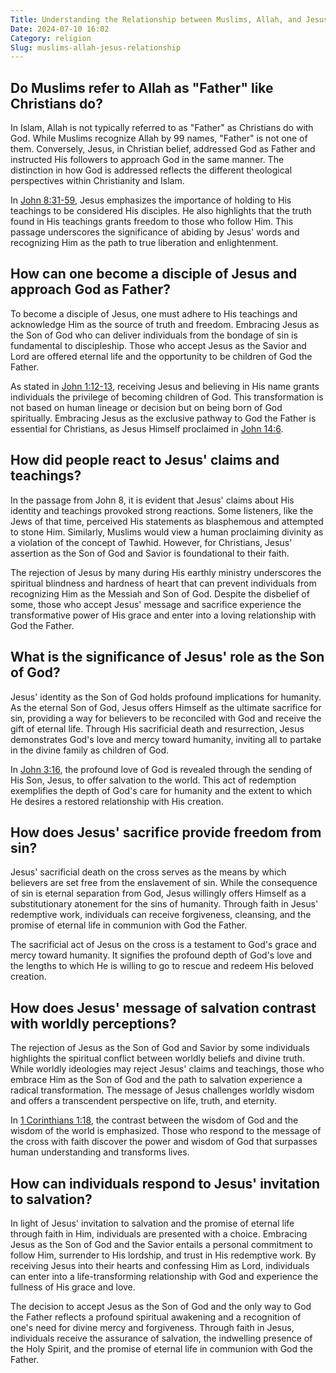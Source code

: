 ```yaml
---
Title: Understanding the Relationship between Muslims, Allah, and Jesus
Date: 2024-07-10 16:02
Category: religion
Slug: muslims-allah-jesus-relationship
---
```


## Do Muslims refer to Allah as "Father" like Christians do?

In Islam, Allah is not typically referred to as "Father" as Christians do with God. While Muslims recognize Allah by 99 names, "Father" is not one of them. Conversely, Jesus, in Christian belief, addressed God as Father and instructed His followers to approach God in the same manner. The distinction in how God is addressed reflects the different theological perspectives within Christianity and Islam.

In [John 8:31-59](https://www.biblegateway.com/passage/?search=John+8%3A31-59&version=KJV), Jesus emphasizes the importance of holding to His teachings to be considered His disciples. He also highlights that the truth found in His teachings grants freedom to those who follow Him. This passage underscores the significance of abiding by Jesus' words and recognizing Him as the path to true liberation and enlightenment.

## How can one become a disciple of Jesus and approach God as Father?

To become a disciple of Jesus, one must adhere to His teachings and acknowledge Him as the source of truth and freedom. Embracing Jesus as the Son of God who can deliver individuals from the bondage of sin is fundamental to discipleship. Those who accept Jesus as the Savior and Lord are offered eternal life and the opportunity to be children of God the Father.

As stated in [John 1:12-13](https://www.biblegateway.com/passage/?search=John+1%3A12-13&version=KJV), receiving Jesus and believing in His name grants individuals the privilege of becoming children of God. This transformation is not based on human lineage or decision but on being born of God spiritually. Embracing Jesus as the exclusive pathway to God the Father is essential for Christians, as Jesus Himself proclaimed in [John 14:6](https://www.biblegateway.com/passage/?search=John+14%3A6&version=KJV).

## How did people react to Jesus' claims and teachings?

In the passage from John 8, it is evident that Jesus' claims about His identity and teachings provoked strong reactions. Some listeners, like the Jews of that time, perceived His statements as blasphemous and attempted to stone Him. Similarly, Muslims would view a human proclaiming divinity as a violation of the concept of Tawhid. However, for Christians, Jesus' assertion as the Son of God and Savior is foundational to their faith.

The rejection of Jesus by many during His earthly ministry underscores the spiritual blindness and hardness of heart that can prevent individuals from recognizing Him as the Messiah and Son of God. Despite the disbelief of some, those who accept Jesus' message and sacrifice experience the transformative power of His grace and enter into a loving relationship with God the Father.

## What is the significance of Jesus' role as the Son of God?

Jesus' identity as the Son of God holds profound implications for humanity. As the eternal Son of God, Jesus offers Himself as the ultimate sacrifice for sin, providing a way for believers to be reconciled with God and receive the gift of eternal life. Through His sacrificial death and resurrection, Jesus demonstrates God's love and mercy toward humanity, inviting all to partake in the divine family as children of God.

In [John 3:16](https://www.biblegateway.com/passage/?search=John+3%3A16&version=KJV), the profound love of God is revealed through the sending of His Son, Jesus, to offer salvation to the world. This act of redemption exemplifies the depth of God's care for humanity and the extent to which He desires a restored relationship with His creation.

## How does Jesus' sacrifice provide freedom from sin?

Jesus' sacrificial death on the cross serves as the means by which believers are set free from the enslavement of sin. While the consequence of sin is eternal separation from God, Jesus willingly offers Himself as a substitutionary atonement for the sins of humanity. Through faith in Jesus' redemptive work, individuals can receive forgiveness, cleansing, and the promise of eternal life in communion with God the Father.

The sacrificial act of Jesus on the cross is a testament to God's grace and mercy toward humanity. It signifies the profound depth of God's love and the lengths to which He is willing to go to rescue and redeem His beloved creation.

## How does Jesus' message of salvation contrast with worldly perceptions?

The rejection of Jesus as the Son of God and Savior by some individuals highlights the spiritual conflict between worldly beliefs and divine truth. While worldly ideologies may reject Jesus' claims and teachings, those who embrace Him as the Son of God and the path to salvation experience a radical transformation. The message of Jesus challenges worldly wisdom and offers a transcendent perspective on life, truth, and eternity.

In [1 Corinthians 1:18](https://www.biblegateway.com/passage/?search=1+Corinthians+1%3A18&version=KJV), the contrast between the wisdom of God and the wisdom of the world is emphasized. Those who respond to the message of the cross with faith discover the power and wisdom of God that surpasses human understanding and transforms lives.

## How can individuals respond to Jesus' invitation to salvation?

In light of Jesus' invitation to salvation and the promise of eternal life through faith in Him, individuals are presented with a choice. Embracing Jesus as the Son of God and the Savior entails a personal commitment to follow Him, surrender to His lordship, and trust in His redemptive work. By receiving Jesus into their hearts and confessing Him as Lord, individuals can enter into a life-transforming relationship with God and experience the fullness of His grace and love.

The decision to accept Jesus as the Son of God and the only way to God the Father reflects a profound spiritual awakening and a recognition of one's need for divine mercy and forgiveness. Through faith in Jesus, individuals receive the assurance of salvation, the indwelling presence of the Holy Spirit, and the promise of eternal life in communion with God the Father.